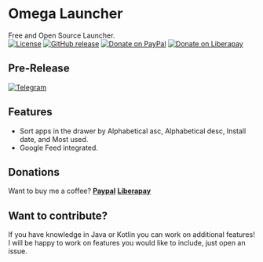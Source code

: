 # Omega Launcher
Free and Open Source Launcher. <br/>
[![License](https://img.shields.io/badge/License-Apache%202.0-blue.svg?style=for-the-badge)](https://opensource.org/licenses/Apache-2.0)
[![GitHub release](https://img.shields.io/github/release/otakuhqz/Omega.svg?style=for-the-badge)](https://github.com/otakuhqz/Omega/releases)
[![Donate on PayPal](https://img.shields.io/badge/PayPal-Donate%20Now-orange.svg?style=for-the-badge)](https://paypal.me/saulhenriquez)
[![Donate on Liberapay](https://liberapay.com/assets/widgets/donate.svg)](https://liberapay.com/otakuhqz/donate)

## Pre-Release
[![Telegram](https://img.shields.io/badge/Telegram-channel-blue.svg?style=for-the-badge)](https://t.me/omegalauncher)

## Features
-   Sort apps in the drawer by Alphabetical asc, Alphabetical desc, Install date, and Most used.
-   Google Feed integrated.

## Donations
Want to buy me a coffee? 
**[Paypal](https://paypal.me/saulhenriquez)**
**[Liberapay](https://liberapay.com/otakuhqz/donate)**


## Want to contribute?
If you have knowledge in Java or Kotlin you can work on additional features!
I will be happy to work on features you would like to include, just open an issue.
